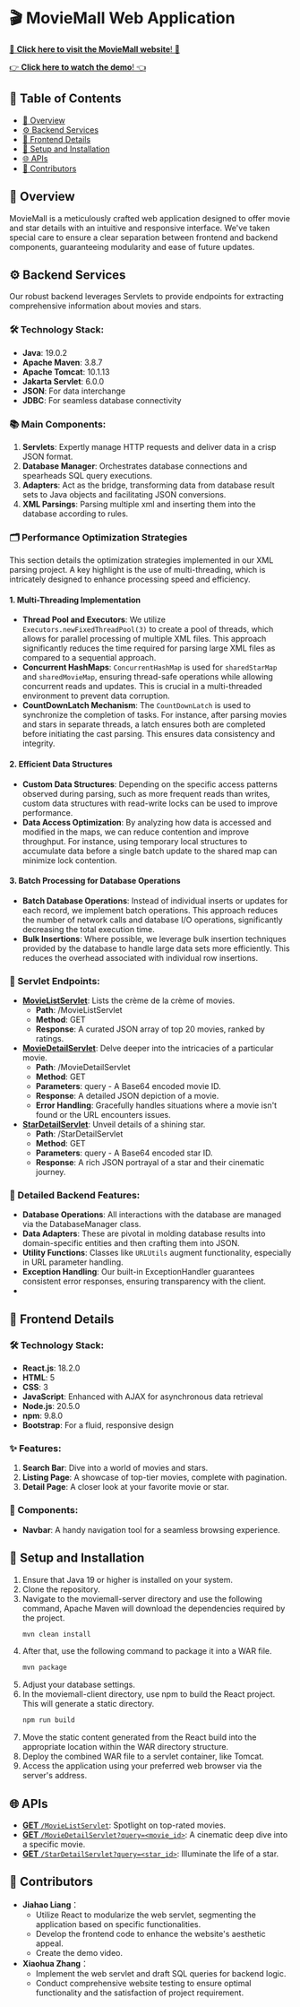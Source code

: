 # 🎬 MovieMall Web Application

[🎥 **Click here to visit the MovieMall website**! 🎥](https://movie-mall.com:8443/#/)

[👉 **Click here to watch the demo**! 👈](https://www.youtube.com/watch?v=QotI8r10k1s)

## 📌 Table of Contents
- [📖 Overview](#overview)
- [⚙️ Backend Services](#backend-services)
- [🎨 Frontend Details](#frontend-details)
- [🔧 Setup and Installation](#setup-and-installation)
- [🌐 APIs](#apis)
- [🤝 Contributors](#contributors)

## 📖 Overview
MovieMall is a meticulously crafted web application designed to offer movie and star details with an intuitive and responsive interface. We've taken special care to ensure a clear separation between frontend and backend components, guaranteeing modularity and ease of future updates.

## ⚙️ Backend Services
Our robust backend leverages Servlets to provide endpoints for extracting comprehensive information about movies and stars. 

### 🛠️ Technology Stack:
- **Java**: 19.0.2
- **Apache Maven**: 3.8.7
- **Apache Tomcat**: 10.1.13
- **Jakarta Servlet**: 6.0.0
- **JSON**: For data interchange
- **JDBC**: For seamless database connectivity

### 📚 Main Components:
1. **Servlets**: Expertly manage HTTP requests and deliver data in a crisp JSON format.
2. **Database Manager**: Orchestrates database connections and spearheads SQL query executions.
3. **Adapters**: Act as the bridge, transforming data from database result sets to Java objects and facilitating JSON conversions.
4. **XML Parsings**: Parsing multiple xml and inserting them into the database according to rules.


### 🗂️ Performance Optimization Strategies
This section details the optimization strategies implemented in our XML parsing project. A key highlight is the use of multi-threading, which is intricately designed to enhance processing speed and efficiency.

#### 1. Multi-Threading Implementation
- **Thread Pool and Executors**: We utilize `Executors.newFixedThreadPool(3)` to create a pool of threads, which allows for parallel processing of multiple XML files. This approach significantly reduces the time required for parsing large XML files as compared to a sequential approach.
- **Concurrent HashMaps**: `ConcurrentHashMap` is used for `sharedStarMap` and `sharedMovieMap`, ensuring thread-safe operations while allowing concurrent reads and updates. This is crucial in a multi-threaded environment to prevent data corruption.
- **CountDownLatch Mechanism**: The `CountDownLatch` is used to synchronize the completion of tasks. For instance, after parsing movies and stars in separate threads, a latch ensures both are completed before initiating the cast parsing. This ensures data consistency and integrity.

#### 2. Efficient Data Structures
- **Custom Data Structures**: Depending on the specific access patterns observed during parsing, such as more frequent reads than writes, custom data structures with read-write locks can be used to improve performance.
- **Data Access Optimization**: By analyzing how data is accessed and modified in the maps, we can reduce contention and improve throughput. For instance, using temporary local structures to accumulate data before a single batch update to the shared map can minimize lock contention.

#### 3. Batch Processing for Database Operations
- **Batch Database Operations**: Instead of individual inserts or updates for each record, we implement batch operations. This approach reduces the number of network calls and database I/O operations, significantly decreasing the total execution time.
- **Bulk Insertions**: Where possible, we leverage bulk insertion techniques provided by the database to handle large data sets more efficiently. This reduces the overhead associated with individual row insertions.


### 🔗 Servlet Endpoints:
- [**MovieListServlet**](#movielistservlet): Lists the crème de la crème of movies.
  - **Path**: /MovieListServlet
  - **Method**: GET
  - **Response**: A curated JSON array of top 20 movies, ranked by ratings.
- [**MovieDetailServlet**](#moviedetailservlet): Delve deeper into the intricacies of a particular movie.
  - **Path**: /MovieDetailServlet
  - **Method**: GET
  - **Parameters**: query - A Base64 encoded movie ID.
  - **Response**: A detailed JSON depiction of a movie.
  - **Error Handling**: Gracefully handles situations where a movie isn't found or the URL encounters issues.
- [**StarDetailServlet**](#stardetailservlet): Unveil details of a shining star.
  - **Path**: /StarDetailServlet
  - **Method**: GET
  - **Parameters**: query - A Base64 encoded star ID.
  - **Response**: A rich JSON portrayal of a star and their cinematic journey.

### 📖 Detailed Backend Features:
- **Database Operations**: All interactions with the database are managed via the DatabaseManager class. 
- **Data Adapters**: These are pivotal in molding database results into domain-specific entities and then crafting them into JSON.
- **Utility Functions**: Classes like `URLUtils` augment functionality, especially in URL parameter handling.
- **Exception Handling**: Our built-in ExceptionHandler guarantees consistent error responses, ensuring transparency with the client.
- 

## 🎨 Frontend Details

### 🛠️ Technology Stack:
- **React.js**: 18.2.0
- **HTML**: 5
- **CSS**: 3
- **JavaScript**: Enhanced with AJAX for asynchronous data retrieval
- **Node.js**: 20.5.0
- **npm**: 9.8.0
- **Bootstrap**: For a fluid, responsive design

### ✨ Features:
1. **Search Bar**: Dive into a world of movies and stars.
2. **Listing Page**: A showcase of top-tier movies, complete with pagination.
3. **Detail Page**: A closer look at your favorite movie or star.

### 🧩 Components:
- **Navbar**: A handy navigation tool for a seamless browsing experience.

## 🔧 Setup and Installation
1. Ensure that Java 19 or higher is installed on your system.
2. Clone the repository.
3. Navigate to the moviemall-server directory and use the following command, Apache Maven will download the dependencies required by the project.
   ```bash
   mvn clean install
4. After that, use the following command to package it into a WAR file.
   ```bash
   mvn package
4. Adjust your database settings.
5. In the moviemall-client directory, use npm to build the React project. This will generate a static directory.
   ```bash
   npm run build
6. Move the static content generated from the React build into the appropriate location within the WAR directory structure.
7. Deploy the combined WAR file to a servlet container, like Tomcat.
8. Access the application using your preferred web browser via the server's address.


## 🌐 APIs
- [**GET** `/MovieListServlet`](#movielistservlet): Spotlight on top-rated movies.
- [**GET** `/MovieDetailServlet?query=<movie_id>`](#moviedetailservlet): A cinematic deep dive into a specific movie.
- [**GET** `/StarDetailServlet?query=<star_id>`](#stardetailservlet): Illuminate the life of a star.

## 🤝 Contributors
- **Jiahao Liang**：
    - Utilize React to modularize the web servlet, segmenting the application based on specific functionalities.
    - Develop the frontend code to enhance the website's aesthetic appeal.
    - Create the demo video.
- **Xiaohua Zhang**：
  - Implement the web servlet and draft SQL queries for backend logic.
  - Conduct comprehensive website testing to ensure optimal functionality and the satisfaction of project requirement.
